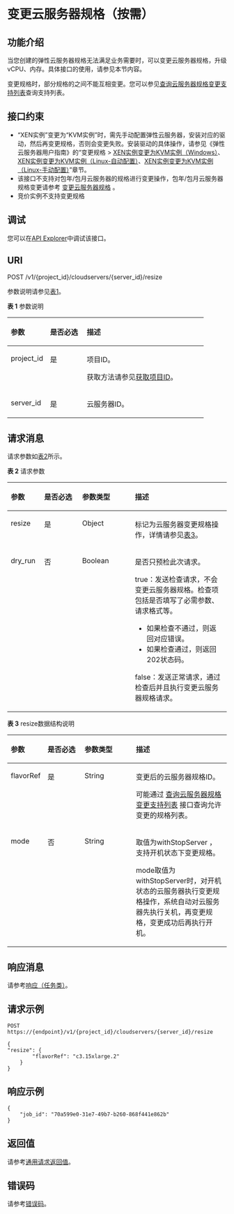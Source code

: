 # 变更云服务器规格（按需）<a name="ecs_02_0210"></a>

## 功能介绍<a name="section5379216"></a>

当您创建的弹性云服务器规格无法满足业务需要时，可以变更云服务器规格，升级vCPU、内存。具体接口的使用，请参见本节内容。

变更规格时，部分规格的之间不能互相变更。您可以参见[查询云服务器规格变更支持列表](查询云服务器规格变更支持列表.md)查询支持列表。

## 接口约束<a name="section10197106104013"></a>

-   “XEN实例”变更为“KVM实例”时，需先手动配置弹性云服务器，安装对应的驱动，然后再变更规格，否则会变更失败。安装驱动的具体操作，请参见《弹性云服务器用户指南》的“变更规格 \>  [XEN实例变更为KVM实例（Windows）](https://support.huaweicloud.com/usermanual-ecs/ecs_03_0161.html)、[XEN实例变更为KVM实例（Linux-自动配置）](https://support.huaweicloud.com/usermanual-ecs/ecs_03_0162.html)、[XEN实例变更为KVM实例（Linux-手动配置）](https://support.huaweicloud.com/usermanual-ecs/ecs_03_0163.html)”章节。
-   该接口不支持对包年/包月云服务器的规格进行变更操作，包年/包月云服务器规格变更请参考  [变更云服务器规格](变更云服务器规格.md)  。
-   竞价实例不支持变更规格

## 调试<a name="section926243314015"></a>

您可以在[API Explorer](https://apiexplorer.developer.huaweicloud.com/apiexplorer/doc?product=ECS&api=ResizePostPaidServer)中调试该接口。

## URI<a name="section48412952"></a>

POST /v1/\{project\_id\}/cloudservers/\{server\_id\}/resize

参数说明请参见[表1](#table29396722)。

**表 1**  参数说明

<a name="table29396722"></a>
<table><thead align="left"><tr id="row15658103"><th class="cellrowborder" valign="top" width="19.99%" id="mcps1.2.4.1.1"><p id="p60346796"><a name="p60346796"></a><a name="p60346796"></a>参数</p>
</th>
<th class="cellrowborder" valign="top" width="18.67%" id="mcps1.2.4.1.2"><p id="p56252285"><a name="p56252285"></a><a name="p56252285"></a>是否必选</p>
</th>
<th class="cellrowborder" valign="top" width="61.339999999999996%" id="mcps1.2.4.1.3"><p id="p60141268"><a name="p60141268"></a><a name="p60141268"></a>描述</p>
</th>
</tr>
</thead>
<tbody><tr id="row39604502"><td class="cellrowborder" valign="top" width="19.99%" headers="mcps1.2.4.1.1 "><p id="p53848109"><a name="p53848109"></a><a name="p53848109"></a>project_id</p>
</td>
<td class="cellrowborder" valign="top" width="18.67%" headers="mcps1.2.4.1.2 "><p id="p66729601"><a name="p66729601"></a><a name="p66729601"></a>是</p>
</td>
<td class="cellrowborder" valign="top" width="61.339999999999996%" headers="mcps1.2.4.1.3 "><p id="p37593705"><a name="p37593705"></a><a name="p37593705"></a>项目ID。</p>
<p id="p1180512217438"><a name="p1180512217438"></a><a name="p1180512217438"></a>获取方法请参见<a href="获取项目ID.md">获取项目ID</a>。</p>
</td>
</tr>
<tr id="row59061958"><td class="cellrowborder" valign="top" width="19.99%" headers="mcps1.2.4.1.1 "><p id="p19289328"><a name="p19289328"></a><a name="p19289328"></a>server_id</p>
</td>
<td class="cellrowborder" valign="top" width="18.67%" headers="mcps1.2.4.1.2 "><p id="p18931763"><a name="p18931763"></a><a name="p18931763"></a>是</p>
</td>
<td class="cellrowborder" valign="top" width="61.339999999999996%" headers="mcps1.2.4.1.3 "><p id="p57077814"><a name="p57077814"></a><a name="p57077814"></a><span id="text2058034102619"><a name="text2058034102619"></a><a name="text2058034102619"></a>云服务器</span>ID。</p>
</td>
</tr>
</tbody>
</table>

## 请求消息<a name="section33063388"></a>

请求参数如[表2](#table6742880)所示。

**表 2**  请求参数

<a name="table6742880"></a>
<table><thead align="left"><tr id="row13072760"><th class="cellrowborder" valign="top" width="15.229999999999999%" id="mcps1.2.5.1.1"><p id="p52260639"><a name="p52260639"></a><a name="p52260639"></a>参数</p>
</th>
<th class="cellrowborder" valign="top" width="17.29%" id="mcps1.2.5.1.2"><p id="p5253358"><a name="p5253358"></a><a name="p5253358"></a>是否必选</p>
</th>
<th class="cellrowborder" valign="top" width="24.060000000000002%" id="mcps1.2.5.1.3"><p id="p22868878"><a name="p22868878"></a><a name="p22868878"></a>参数类型</p>
</th>
<th class="cellrowborder" valign="top" width="43.419999999999995%" id="mcps1.2.5.1.4"><p id="p40439847"><a name="p40439847"></a><a name="p40439847"></a>描述</p>
</th>
</tr>
</thead>
<tbody><tr id="row54402144"><td class="cellrowborder" valign="top" width="15.229999999999999%" headers="mcps1.2.5.1.1 "><p id="p44497505"><a name="p44497505"></a><a name="p44497505"></a>resize</p>
</td>
<td class="cellrowborder" valign="top" width="17.29%" headers="mcps1.2.5.1.2 "><p id="p47528147"><a name="p47528147"></a><a name="p47528147"></a>是</p>
</td>
<td class="cellrowborder" valign="top" width="24.060000000000002%" headers="mcps1.2.5.1.3 "><p id="p24574685"><a name="p24574685"></a><a name="p24574685"></a>Object</p>
</td>
<td class="cellrowborder" valign="top" width="43.419999999999995%" headers="mcps1.2.5.1.4 "><p id="p63988077"><a name="p63988077"></a><a name="p63988077"></a>标记为<span id="text1482818562613"><a name="text1482818562613"></a><a name="text1482818562613"></a>云服务器</span>变更规格操作，详情请参见<a href="#table7657338">表3</a>。</p>
</td>
</tr>
<tr id="row148844178188"><td class="cellrowborder" valign="top" width="15.229999999999999%" headers="mcps1.2.5.1.1 "><p id="p2014411381156"><a name="p2014411381156"></a><a name="p2014411381156"></a>dry_run</p>
</td>
<td class="cellrowborder" valign="top" width="17.29%" headers="mcps1.2.5.1.2 "><p id="p121440380151"><a name="p121440380151"></a><a name="p121440380151"></a>否</p>
</td>
<td class="cellrowborder" valign="top" width="24.060000000000002%" headers="mcps1.2.5.1.3 "><p id="p1614493811514"><a name="p1614493811514"></a><a name="p1614493811514"></a>Boolean</p>
</td>
<td class="cellrowborder" valign="top" width="43.419999999999995%" headers="mcps1.2.5.1.4 "><p id="p1198681771619"><a name="p1198681771619"></a><a name="p1198681771619"></a>是否只预检此次请求。</p>
<p id="p5271881611"><a name="p5271881611"></a><a name="p5271881611"></a>true：发送检查请求，不会变更云服务器规格。检查项包括是否填写了必需参数、请求格式等。</p>
<a name="ul169865171164"></a><a name="ul169865171164"></a><ul id="ul169865171164"><li>如果检查不通过，则返回对应错误。</li><li>如果检查通过，则返回202状态码。</li></ul>
<p id="p598614171161"><a name="p598614171161"></a><a name="p598614171161"></a>false：发送正常请求，通过检查后并且执行变更云服务器规格请求。</p>
</td>
</tr>
</tbody>
</table>

**表 3**  resize数据结构说明

<a name="table7657338"></a>
<table><thead align="left"><tr id="row17725233"><th class="cellrowborder" valign="top" width="15.229999999999999%" id="mcps1.2.5.1.1"><p id="p1733218125569"><a name="p1733218125569"></a><a name="p1733218125569"></a>参数</p>
</th>
<th class="cellrowborder" valign="top" width="17.29%" id="mcps1.2.5.1.2"><p id="p203321912145616"><a name="p203321912145616"></a><a name="p203321912145616"></a>是否必选</p>
</th>
<th class="cellrowborder" valign="top" width="23.87%" id="mcps1.2.5.1.3"><p id="p1633291212566"><a name="p1633291212566"></a><a name="p1633291212566"></a>参数类型</p>
</th>
<th class="cellrowborder" valign="top" width="43.61%" id="mcps1.2.5.1.4"><p id="p733241219565"><a name="p733241219565"></a><a name="p733241219565"></a>描述</p>
</th>
</tr>
</thead>
<tbody><tr id="row40163483"><td class="cellrowborder" valign="top" width="15.229999999999999%" headers="mcps1.2.5.1.1 "><p id="p32016662"><a name="p32016662"></a><a name="p32016662"></a>flavorRef</p>
</td>
<td class="cellrowborder" valign="top" width="17.29%" headers="mcps1.2.5.1.2 "><p id="p43212834"><a name="p43212834"></a><a name="p43212834"></a>是</p>
</td>
<td class="cellrowborder" valign="top" width="23.87%" headers="mcps1.2.5.1.3 "><p id="p10578662"><a name="p10578662"></a><a name="p10578662"></a>String</p>
</td>
<td class="cellrowborder" valign="top" width="43.61%" headers="mcps1.2.5.1.4 "><p id="p61434729"><a name="p61434729"></a><a name="p61434729"></a>变更后的<span id="text10373711262"><a name="text10373711262"></a><a name="text10373711262"></a>云服务器</span>规格ID。</p>
<p id="p1768943181815"><a name="p1768943181815"></a><a name="p1768943181815"></a>可能通过 <a href="查询云服务器规格变更支持列表.md">查询云服务器规格变更支持列表</a> 接口查询允许变更的规格列表。</p>
</td>
</tr>
<tr id="row84661711115"><td class="cellrowborder" valign="top" width="15.229999999999999%" headers="mcps1.2.5.1.1 "><p id="p184731425012"><a name="p184731425012"></a><a name="p184731425012"></a>mode</p>
</td>
<td class="cellrowborder" valign="top" width="17.29%" headers="mcps1.2.5.1.2 "><p id="p440141715114"><a name="p440141715114"></a><a name="p440141715114"></a>否</p>
</td>
<td class="cellrowborder" valign="top" width="23.87%" headers="mcps1.2.5.1.3 "><p id="p154051718113"><a name="p154051718113"></a><a name="p154051718113"></a>String</p>
</td>
<td class="cellrowborder" valign="top" width="43.61%" headers="mcps1.2.5.1.4 "><p id="p15551537416"><a name="p15551537416"></a><a name="p15551537416"></a>取值为withStopServer ，支持开机状态下变更规格。</p>
<p id="p184841352181414"><a name="p184841352181414"></a><a name="p184841352181414"></a>mode取值为withStopServer时，对开机状态的云服务器执行变更规格操作，系统自动对云服务器先执行关机，再变更规格，变更成功后再执行开机。</p>
</td>
</tr>
</tbody>
</table>

## 响应消息<a name="section29135036"></a>

请参考[响应（任务类）](响应（任务类）.md)。

## 请求示例<a name="section1183192295620"></a>

```
POST https://{endpoint}/v1/{project_id}/cloudservers/{server_id}/resize
```

```
{
"resize": {
        "flavorRef": "c3.15xlarge.2"
    }
}
```

## 响应示例<a name="section1923071117499"></a>

```
{      
    "job_id": "70a599e0-31e7-49b7-b260-868f441e862b" 
} 
```

## 返回值<a name="section27037160"></a>

请参考[通用请求返回值](通用请求返回值.md)。

## 错误码<a name="section85821649202813"></a>

请参考[错误码](错误码.md)。

